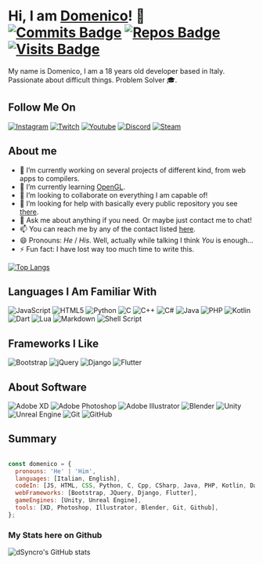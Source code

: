 # Hi, I am [Domenico](https://github.com/dSyncro/)! 👋 [![Commits Badge](https://badges.pufler.dev/commits/monthly/dSyncro)](https://badges.pufler.dev) [![Repos Badge](https://badges.pufler.dev/repos/dSyncro)](https://badges.pufler.dev) [![Visits Badge](https://badges.pufler.dev/visits/dSyncro/dSyncro)](https://badges.pufler.dev)

My name is Domenico, I am a 18 years old developer based in Italy. Passionate about difficult things.
Problem Solver 🎓.


## Follow Me On

<p>
  <a href="https://www.instagram.com/not.domenico/"><img alt="Instagram" src="https://img.shields.io/badge/not.domenico%20-%23E4405F.svg?&style=for-the-badge&logo=Instagram&logoColor=white"/></a>
  <a href="https://www.twitch.tv/dSyncro"><img alt="Twitch" src="https://img.shields.io/badge/dSyncro%20-%239146FF.svg?&style=for-the-badge&logo=Twitch&logoColor=white"/></a>
  <a href="#"><img alt="Youtube" src="https://img.shields.io/badge/dSyncro%20-%23FF0000.svg?&style=for-the-badge&logo=YouTube&logoColor=white"/></a>
  <a href="https://discord.com/invite/WMsdPzC"><img alt="Discord" src="https://img.shields.io/badge/Hyperion%20Community%20-%237289DA.svg?&style=for-the-badge&logo=discord&logoColor=white"/></a>
  <a href="https://steamcommunity.com/profiles/76561198091387163/"><img alt="Steam" src="https://img.shields.io/badge/steam%20-%23000000.svg?&style=for-the-badge&logo=steam&logoColor=white"/></a>
 </p>

## About me

* 🔭 I’m currently working on several projects of different kind, from web apps to compilers.
* 🌱 I’m currently learning [OpenGL](https://www.opengl.org/).
* 👯 I’m looking to collaborate on everything I am capable of!
* 🤔 I’m looking for help with basically every public repository you see [there](https://github.com/dSyncro/).
* 💬 Ask me about anything if you need. Or maybe just contact me to chat!
* 📫 You can reach me by any of the contact listed [here](#find-me-on).
* 😄 Pronouns: *He* / *His*. Well, actually while talking I think *You* is enough...
* ⚡ Fun fact: I have lost way too much time to write this.

[![Top Langs](https://github-readme-stats.vercel.app/api/top-langs/?username=dSyncro&layout=compact)](https://github.com/dSyncro/github-readme-stats)

## Languages I Am Familiar With

<p>
  <img alt="JavaScript" src="https://img.shields.io/badge/javascript%20-%23323330.svg?&style=for-the-badge&logo=javascript&logoColor=%23F7DF1E"/>
  <img alt="HTML5" src="https://img.shields.io/badge/html5%20-%23E34F26.svg?&style=for-the-badge&logo=html5&logoColor=white"/>
  <img alt="Python" src="https://img.shields.io/badge/python%20-%2314354C.svg?&style=for-the-badge&logo=python&logoColor=white"/>
  <img alt="C" src="https://img.shields.io/badge/c%20-%2300599C.svg?&style=for-the-badge&logo=c&logoColor=white"/>
  <img alt="C++" src="https://img.shields.io/badge/c++%20-%2300599C.svg?&style=for-the-badge&logo=c%2B%2B&ogoColor=white"/>
  <img alt="C#" src="https://img.shields.io/badge/c%23%20-%23239120.svg?&style=for-the-badge&logo=c-sharp&logoColor=white"/>
  <img alt="Java" src="https://img.shields.io/badge/java-%23ED8B00.svg?&style=for-the-badge&logo=java&logoColor=white"/>
  <img alt="PHP" src="https://img.shields.io/badge/php-%23777BB4.svg?&style=for-the-badge&logo=php&logoColor=white"/>
  <img alt="Kotlin" src="https://img.shields.io/badge/kotlin-%230095D5.svg?&style=for-the-badge&logo=kotlin&logoColor=white"/>
  <img alt="Dart" src="https://img.shields.io/badge/dart-%230175C2.svg?&style=for-the-badge&logo=dart&logoColor=white"/>
  <img alt="Lua" src="https://img.shields.io/badge/lua-%232C2D72.svg?&style=for-the-badge&logo=lua&logoColor=white"/>
  <img alt="Markdown" src="https://img.shields.io/badge/markdown-%23000000.svg?&style=for-the-badge&logo=markdown&logoColor=white"/>
  <img alt="Shell Script" src="https://img.shields.io/badge/shell_script%20-%23121011.svg?&style=for-the-badge&logo=gnu-bash&logoColor=white"/>
 </p>

## Frameworks I Like

<p>
  <img alt="Bootstrap" src="https://img.shields.io/badge/bootstrap%20-%23563D7C.svg?&style=for-the-badge&logo=bootstrap&logoColor=white"/>
  <img alt="jQuery" src="https://img.shields.io/badge/jquery%20-%230769AD.svg?&style=for-the-badge&logo=jquery&logoColor=white"/>
  <img alt="Django" src="https://img.shields.io/badge/django%20-%23092E20.svg?&style=for-the-badge&logo=django&logoColor=white"/>
  <img alt="Flutter" src="https://img.shields.io/badge/Flutter%20-%2302569B.svg?&style=for-the-badge&logo=Flutter&logoColor=white" />
 </p>

## About Software

<p>
  <img alt="Adobe XD" src="https://img.shields.io/badge/adobe%20xd%20-%23FF26BE.svg?&style=for-the-badge&logo=adobe%20xd&logoColor=white"/>
  <img alt="Adobe Photoshop" src="https://img.shields.io/badge/adobe%20photoshop%20-%2331A8FF.svg?&style=for-the-badge&logo=adobe%20photoshop&logoColor=white"/>
  <img alt="Adobe Illustrator" src="https://img.shields.io/badge/adobe%20illustrator%20-%23FF9A00.svg?&style=for-the-badge&logo=adobe%20illustrator&logoColor=white"/>
  <img alt="Blender" src="https://img.shields.io/badge/blender%20-%23F5792A.svg?&style=for-the-badge&logo=blender&logoColor=white"/>
  <img alt="Unity" src="https://img.shields.io/badge/unity%20-%23000000.svg?&style=for-the-badge&logo=unity&logoColor=white"/>
  <img alt="Unreal Engine" src="https://img.shields.io/badge/unreal%20engine%20-%23313131.svg?&style=for-the-badge&logo=unreal%20engine&logoColor=white"/>
  <img alt="Git" src="https://img.shields.io/badge/git%20-%23F05033.svg?&style=for-the-badge&logo=git&logoColor=white"/>
  <img alt="GitHub" src="https://img.shields.io/badge/github%20-%23121011.svg?&style=for-the-badge&logo=github&logoColor=white"/>
</p>

## Summary

```js

const domenico = {
  pronouns: 'He' | 'Him',
  languages: [Italian, English],
  codeIn: [JS, HTML, CSS, Python, C, Cpp, CSharp, Java, PHP, Kotlin, Dart, Lua, Shell],
  webFrameworks: [Bootstrap, JQuery, Django, Flutter],
  gameEngines: [Unity, Unreal Engine],
  tools: [XD, Photoshop, Illustrator, Blender, Git, Github],
};

```

### My Stats here on Github

![dSyncro's GitHub stats](https://github-readme-stats.vercel.app/api?username=dSyncro&show_icons=true&theme=dracula&hide=stars,issues)
